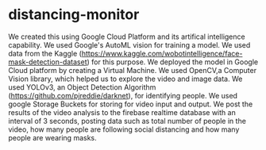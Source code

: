 # distancing-monitor


We created this using Google Cloud Platform and its artifical intelligence capability. We used Google's AutoML vision for training a model. We used data from the Kaggle (https://www.kaggle.com/wobotintelligence/face-mask-detection-dataset) for this purpose. We deployed the model in Google Cloud platform by creating a Virtual Machine. We used OpenCV,a Computer Vision library, which helped us to explore the video and image data. We used YOLOv3, an Object Detection Algorithm (https://github.com/pjreddie/darknet), for identifying people. We used google Storage Buckets for storing for video input and output. We post the results of the video analysis to the firebase realtime database with an interval of 3 seconds, posting data such as total number of people in the video, how many people are following social distancing and how many people are wearing masks.
